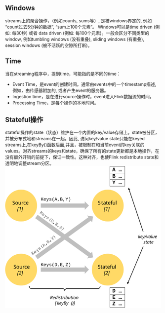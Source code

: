 ## Windows

streams上的聚合操作，（例如counts, sums等）, 是被windows界定的, 例如 “count过去5分钟的数据”, “sum上100个元素”。
Windows可以是time driven (例如: 每30秒) 或者 data driven (例如: 每100个元素)。一般会区分不同类型的window, 例如tumbling windows (没有重叠), sliding windows (有重叠), session windows (被不活跃的空隙所打断)。
## Time
当在streaming程序中，提到time，可能指的是不同的time：

* Event Time，是event的创建时间。通常由events中的一个timestamp描述, 例如，由传感器附加的, 或者产生event的服务器。
* Ingestion time，是在进行source操作时，event进入Flink数据流的时间。
* Processing Time，是每个操作的本地时间。

## Stateful操作
stateful操作的state（状态）维护在一个内置的key/value存储上。state被分区，并被分布式地和streams在一起。因此, 访问key/value state只能在keyed streams上,在keyBy()函数后面,并且，被限制在和当前event的key关联的values。对齐streams的keys和state，确保了所有的state更新都是本地操作，在没有额外开销的前提下，保证一致性。这种对齐，也使Flink redistribute state和透明地调整stream分区。
![](media/state_partitioning.svg)


